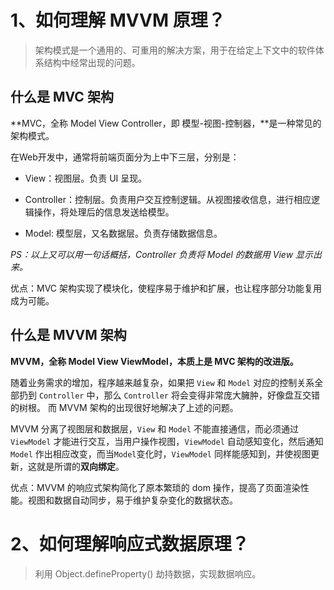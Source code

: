 # 1、如何理解 MVVM 原理？

> 架构模式是一个通用的、可重用的解决方案，用于在给定上下文中的软件体系结构中经常出现的问题。

## 什么是 MVC 架构

**MVC，全称 Model View Controller，即 模型-视图-控制器，**是一种常见的架构模式。

在Web开发中，通常将前端页面分为上中下三层，分别是：

- View：视图层。负责 UI 呈现。

- Controller：控制层。负责用户交互控制逻辑。从视图接收信息，进行相应逻辑操作，将处理后的信息发送给模型。

- Model: 模型层，又名数据层。负责存储数据信息。

*PS：以上又可以用一句话概括，Controller 负责将 Model 的数据用 View 显示出来。*

优点：MVC 架构实现了模块化，使程序易于维护和扩展，也让程序部分功能复用成为可能。

## 什么是 MVVM 架构

**MVVM，全称 Model View ViewModel，本质上是 MVC 架构的改进版。**

随着业务需求的增加，程序越来越复杂，如果把 ```View``` 和 ```Model``` 对应的控制关系全部扔到 ```Controller``` 中，那么 ```Controller``` 将会变得非常庞大臃肿，好像盘互交错的树根。
而 MVVM 架构的出现很好地解决了上述的问题。

MVVM 分离了视图层和数据层，```View``` 和 ```Model``` 不能直接通信，而必须通过 ```ViewModel``` 才能进行交互，当用户操作视图，```ViewModel``` 自动感知变化，然后通知 ```Model``` 作出相应改变，而当```Model```变化时，```ViewModel``` 同样能感知到，并使视图更新，这就是所谓的**双向绑定**。

优点：MVVM 的响应式架构简化了原本繁琐的 dom 操作，提高了页面渲染性能。视图和数据自动同步，易于维护复杂变化的数据状态。

<!-- ## MVC 和 MVVM 区别

可以把 ViewModel 看作是对 Controller 的封装， -->

# 2、如何理解响应式数据原理？

> 利用 Object.defineProperty() 劫持数据，实现数据响应。